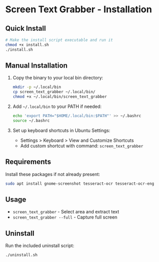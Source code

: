 # Screen Text Grabber - Installation

## Quick Install

```bash
# Make the install script executable and run it
chmod +x install.sh
./install.sh
```

## Manual Installation

1. Copy the binary to your local bin directory:
   ```bash
   mkdir -p ~/.local/bin
   cp screen_text_grabber ~/.local/bin/
   chmod +x ~/.local/bin/screen_text_grabber
   ```

2. Add `~/.local/bin` to your PATH if needed:
   ```bash
   echo 'export PATH="$HOME/.local/bin:$PATH"' >> ~/.bashrc
   source ~/.bashrc
   ```

3. Set up keyboard shortcuts in Ubuntu Settings:
   - Settings > Keyboard > View and Customize Shortcuts
   - Add custom shortcut with command: `screen_text_grabber`

## Requirements

Install these packages if not already present:
```bash
sudo apt install gnome-screenshot tesseract-ocr tesseract-ocr-eng
```

## Usage

- `screen_text_grabber` - Select area and extract text
- `screen_text_grabber --full` - Capture full screen

## Uninstall

Run the included uninstall script:
```bash
./uninstall.sh
```
